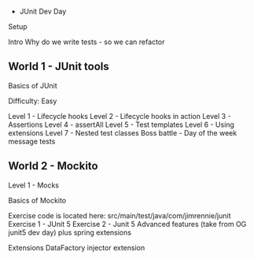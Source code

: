 * JUnit Dev Day

Setup

Intro
Why do we write tests - so we can refactor

## World 1 - JUnit tools

Basics of JUnit

Difficulty: Easy

Level 1 - Lifecycle hooks
Level 2 - Lifecycle hooks in action
Level 3 - Assertions
Level 4 - assertAll
Level 5 - Test templates
Level 6 - Using extensions
Level 7 - Nested test classes
Boss battle - Day of the week message tests

## World 2 - Mockito

Level 1 - Mocks

Basics of Mockito

Exercise code is located here: src/main/test/java/com/jimrennie/junit
Exercise 1 - JUnit 5
Exercise 2 - Junit 5 Advanced features (take from OG junit5 dev day) plus spring extensions

Extensions
DataFactory injector extension
